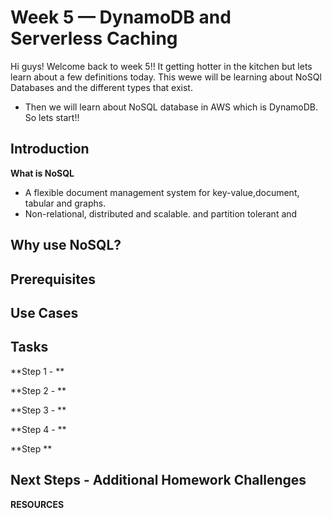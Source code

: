# Week 5 — DynamoDB and Serverless Caching
Hi guys! Welcome back to week 5!! It getting hotter in the kitchen but lets learn about a few definitions today.
This wewe will be learning about NoSQl Databases and the different types that exist.
- Then we will learn about NoSQL database in AWS which is DynamoDB. So lets start!!

 
## Introduction
**What is NoSQL**
- A flexible document management system for key-value,document, tabular and graphs.
- Non-relational, distributed and scalable. and partition tolerant and 

**Why use NoSQL?**
- 



## Prerequisites



## Use Cases


## Tasks



**Step 1 - **

**Step 2 - **



**Step 3 -  **


**Step 4 - **


**Step **


## Next Steps - Additional Homework Challenges



**RESOURCES**
